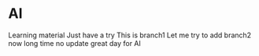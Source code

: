 # AI
Learning material
Just have a try
This is branch1
Let me try to add branch2 now
long time no update
great day for AI
